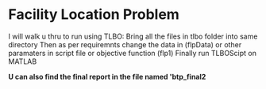 # Facility Location Problem
I will walk u thru to run using TLBO:
  Bring all the files in tlbo folder into same directory
  Then as per requiremnts change the data in (flpData) or other paramaters in script file or objective function (flp1)
  Finally run TLBOScipt on MATLAB

  **U can also find the final report in the file named 'btp_final2**

